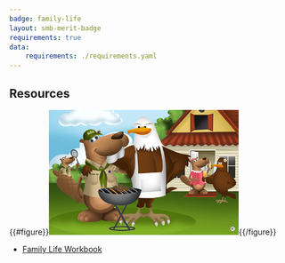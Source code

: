 ```yaml
---
badge: family-life
layout: smb-merit-badge
requirements: true
data:
    requirements: ./requirements.yaml
---
```


## Resources

{{#figure}}<img src="family-life-bucky.jpg" class="W(100%)" />{{/figure}}
* [Family Life Workbook](family-life-workbook.pdf)
